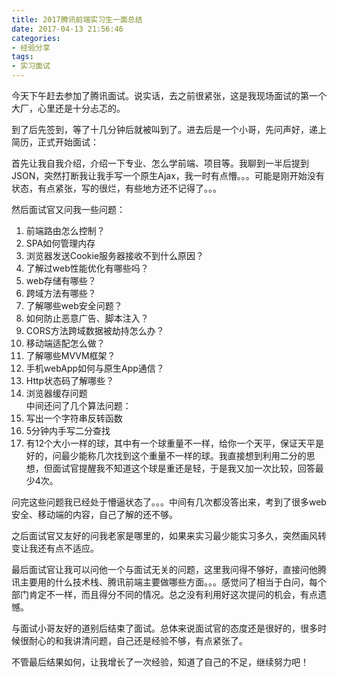 ```yaml
---
title: 2017腾讯前端实习生一面总结
date: 2017-04-13 21:56:46
categories:
- 经验分享
tags:
- 实习面试
---
```


今天下午赶去参加了腾讯面试。说实话，去之前很紧张，这是我现场面试的第一个大厂，心里还是十分忐忑的。

到了后先签到，等了十几分钟后就被叫到了。进去后是一个小哥，先问声好，递上简历，正式开始面试：
<!--more-->

首先让我自我介绍，介绍一下专业、怎么学前端、项目等。我聊到一半后提到JSON，突然打断我让我手写一个原生Ajax，我一时有点懵。。。可能是刚开始没有状态，有点紧张，写的很烂，有些地方还不记得了。。。

然后面试官又问我一些问题：
  1. 前端路由怎么控制？
  2. SPA如何管理内存
  3. 浏览器发送Cookie服务器接收不到什么原因？
  4. 了解过web性能优化有哪些吗？
  5. web存储有哪些？
  6. 跨域方法有哪些？
  7. 了解哪些web安全问题？
  8. 如何防止恶意广告、脚本注入？
  9. CORS方法跨域数据被劫持怎么办？
  10. 移动端适配怎么做？
  11. 了解哪些MVVM框架？
  12. 手机webApp如何与原生App通信？
  13. Http状态码了解哪些？
  14. 浏览器缓存问题     
  中间还问了几个算法问题：
  1. 写出一个字符串反转函数
  2. 5分钟内手写二分查找
  3. 有12个大小一样的球，其中有一个球重量不一样，给你一个天平，保证天平是好的，问最少能称几次找到这个重量不一样的球。我直接想到利用二分的思想，但面试官提醒我不知道这个球是重还是轻，于是我又加一次比较，回答最少4次。


问完这些问题我已经处于懵逼状态了。。。中间有几次都没答出来，考到了很多web安全、移动端的内容，自己了解的还不够。

之后面试官又友好的问我老家是哪里的，如果来实习最少能实习多久，突然画风转变让我还有点不适应。

最后面试官让我可以问他一个与面试无关的问题，这里我问得不够好，直接问他腾讯主要用的什么技术栈、腾讯前端主要做哪些方面。。。感觉问了相当于白问，每个部门肯定不一样，而且得分不同的情况。总之没有利用好这次提问的机会，有点遗憾。

与面试小哥友好的道别后结束了面试。总体来说面试官的态度还是很好的，很多时候很耐心的和我讲清问题，自己还是经验不够，有点紧张了。

不管最后结果如何，让我增长了一次经验，知道了自己的不足，继续努力吧！
